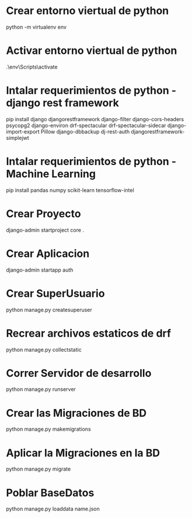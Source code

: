 # Crear entorno viertual de python
python -m virtualenv env

# Activar entorno viertual de python
.\env\Scripts\activate

# Intalar requerimientos de python - django rest framework
pip install django djangorestframework django-filter django-cors-headers psycopg2 django-environ drf-spectacular drf-spectacular-sidecar django-import-export Pillow django-dbbackup dj-rest-auth djangorestframework-simplejwt

# Intalar requerimientos de python - Machine Learning
pip install pandas numpy scikit-learn tensorflow-intel

# Crear Proyecto
django-admin startproject core .

# Crear Aplicacion
django-admin startapp auth

# Crear SuperUsuario
python manage.py createsuperuser
# Recrear archivos estaticos de drf
python manage.py collectstatic
# Correr Servidor de desarrollo
python manage.py runserver
# Crear las Migraciones de BD
python manage.py makemigrations
# Aplicar la Migraciones en la BD
python manage.py migrate
# Poblar BaseDatos
python manage.py loaddata name.json

```